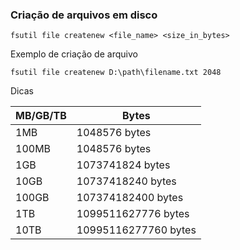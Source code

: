 ### Criação de arquivos em disco

```batch
fsutil file createnew <file_name> <size_in_bytes>
```
Exemplo de criação de arquivo

```batch
fsutil file createnew D:\path\filename.txt 2048
```

Dicas 

|MB/GB/TB | Bytes|
|-------|---------------------|
| 1MB   | 1048576 bytes       |
| 100MB | 1048576 bytes       |
| 1GB   | 1073741824 bytes    |
| 10GB  | 10737418240 bytes   |
| 100GB | 107374182400 bytes  |
| 1TB   | 1099511627776 bytes |
| 10TB  | 10995116277760 bytes|
